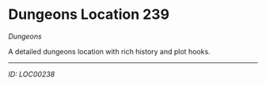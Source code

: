 # Dungeons Location 239

*Dungeons*

A detailed dungeons location with rich history and plot hooks.

---
*ID: LOC00238*